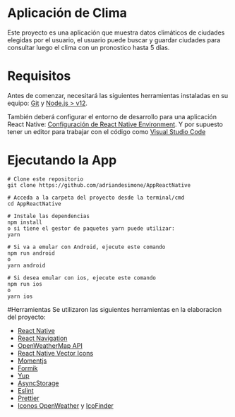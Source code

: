 # Aplicación de Clima
Este proyecto es una aplicación que muestra datos climáticos de ciudades elegidas por el usuario, el usuario puede buscar y guardar ciudades para consultar luego el clima con un pronostico hasta 5 días.

# Requisitos
Antes de comenzar, necesitará las siguientes herramientas instaladas en su equipo: [Git](https://git-scm.com/) y [Node.js > v12](https://nodejs.org/en/).

También deberá configurar el entorno de desarrollo para una aplicación React Native: [Configuración de React Native Environment](https://reactnative.dev/docs/environment-setup). Y por supuesto tener un editor para trabajar con el código como [Visual Studio Code](https://code.visualstudio.com/)

# Ejecutando la App
```
# Clone este repositorio
git clone https://github.com/adriandesimone/AppReactNative

# Acceda a la carpeta del proyecto desde la terminal/cmd
cd AppReactNative

# Instale las dependencias
npm install
o si tiene el gestor de paquetes yarn puede utilizar:
yarn

# Si va a emular con Android, ejecute este comando
npm run android
o
yarn android

# Si desea emular con ios, ejecute este comando
npm run ios
o
yarn ios
```

#Herramientas
Se utilizaron las siguientes herramientas en la elaboracion del proyecto:

* [React Native](https://reactnative.dev/)
* [React Navigation](https://reactnavigation.org/)
* [OpenWeatherMap API](https://openweathermap.org/api)
* [React Native Vector Icons](https://github.com/oblador/react-native-vector-icons)
* [Momentjs](https://momentjs.com/)
* [Formik](https://formik.org/)
* [Yup](https://github.com/jquense/yup)
* [AsyncStorage](https://github.com/react-native-async-storage/async-storage)
* [Eslint](https://eslint.org/)
* [Prettier](https://prettier.io/)
* [Iconos OpenWeather](https://github.com/yuvraaaj/openweathermap-api-icons/tree/master/icons) y [IcoFinder](https://www.iconfinder.com)
